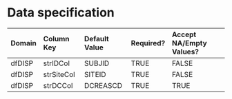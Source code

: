 # Data specification

|**Domain** |**Column Key** |**Default Value** |**Required?** |**Accept NA/Empty Values?** |
|:----------|:--------------|:-----------------|:-------------|:---------------------------|
|dfDISP     |strIDCol       |SUBJID            |TRUE          |FALSE                       |
|dfDISP     |strSiteCol     |SITEID            |TRUE          |FALSE                       |
|dfDISP     |strDCCol       |DCREASCD          |TRUE          |TRUE                        |
